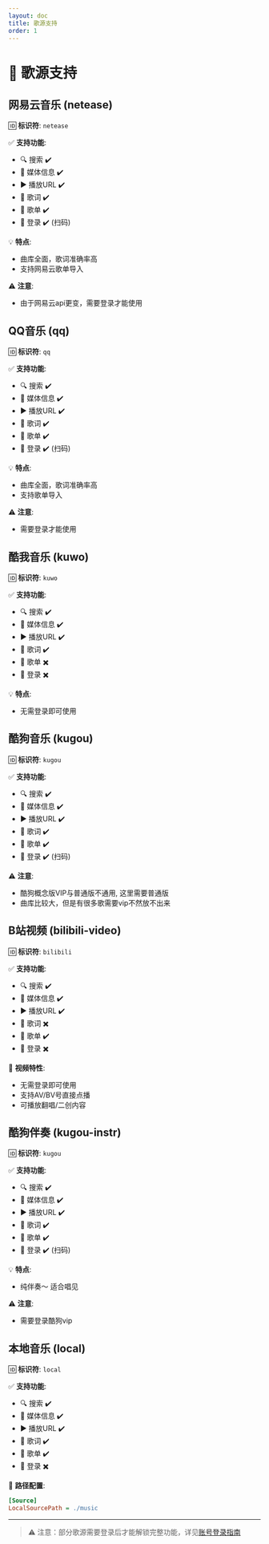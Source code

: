 ```yaml
---
layout: doc
title: 歌源支持
order: 1
---
```


# 🎵 歌源支持

## 网易云音乐 (netease)

🆔 **标识符**: `netease`

✅ **支持功能**:  
- 🔍 搜索 ✔️  
- 📰 媒体信息 ✔️  
- ▶️ 播放URL ✔️  
- 📜 歌词 ✔️  
- 📶 歌单 ✔️
- 🔑 登录 ✔️ (扫码)

💡 **特点**:  
- 曲库全面，歌词准确率高
- 支持网易云歌单导入

⚠️ **注意**: 
- 由于网易云api更变，需要登录才能使用


## QQ音乐 (qq)

🆔 **标识符**: `qq`

✅ **支持功能**:  
- 🔍 搜索 ✔️  
- 📰 媒体信息 ✔️  
- ▶️ 播放URL ✔️  
- 📜 歌词 ✔️  
- 📶 歌单 ✔️
- 🔑 登录 ✔️ (扫码)

💡 **特点**:  
- 曲库全面，歌词准确率高
- 支持歌单导入

⚠️ **注意**: 
- 需要登录才能使用


## 酷我音乐 (kuwo)

🆔 **标识符**: `kuwo`  

✅ **支持功能**:  
- 🔍 搜索 ✔️  
- 📰 媒体信息 ✔️  
- ▶️ 播放URL ✔️  
- 📜 歌词 ✔️  
- 📶 歌单 ✖️
- 🔑 登录 ✖️  

💡 **特点**:  
- 无需登录即可使用  


## 酷狗音乐 (kugou)

🆔 **标识符**: `kugou`

✅ **支持功能**:  
- 🔍 搜索 ✔️  
- 📰 媒体信息 ✔️  
- ▶️ 播放URL ✔️  
- 📜 歌词 ✔️
- 📶 歌单 ✔️
- 🔑 登录 ✔️ (扫码)

⚠️ **注意**:
- 酷狗概念版VIP与普通版不通用, 这里需要普通版
- 曲库比较大，但是有很多歌需要vip不然放不出来


## B站视频 (bilibili-video)

🆔 **标识符**: `bilibili`

✅ **支持功能**:  
- 🔍 搜索 ✔️  
- 📰 媒体信息 ✔️  
- ▶️ 播放URL ✔️  
- 📜 歌词 ✖️  
- 📶 歌单 ✔️
- 🔑 登录 ✖️  

🎥 **视频特性**:  
- 无需登录即可使用  
- 支持AV/BV号直接点播  
- 可播放翻唱/二创内容  



## 酷狗伴奏 (kugou-instr)

🆔 **标识符**: `kugou`

✅ **支持功能**:  
- 🔍 搜索 ✔️  
- 📰 媒体信息 ✔️  
- ▶️ 播放URL ✔️  
- 📜 歌词 ✔️
- 📶 歌单 ✔️
- 🔑 登录 ✔️ (扫码)

💡 **特点**:  
- 纯伴奏～ 适合唱见

⚠️ **注意**:
- 需要登录酷狗vip


## 本地音乐 (local)

🆔 **标识符**: `local`  

✅ **支持功能**:  
- 🔍 搜索 ✔️  
- 📰 媒体信息 ✔️  
- ▶️ 播放URL ✔️  
- 📜 歌词 ✔️
- 📶 歌单 ✔️
- 🔑 登录 ✖️

📁 **路径配置**:  
```ini
[Source]
LocalSourcePath = ./music
```

---

> ⚠️ 注意：部分歌源需要登录后才能解锁完整功能，详见[账号登录指南](#)

